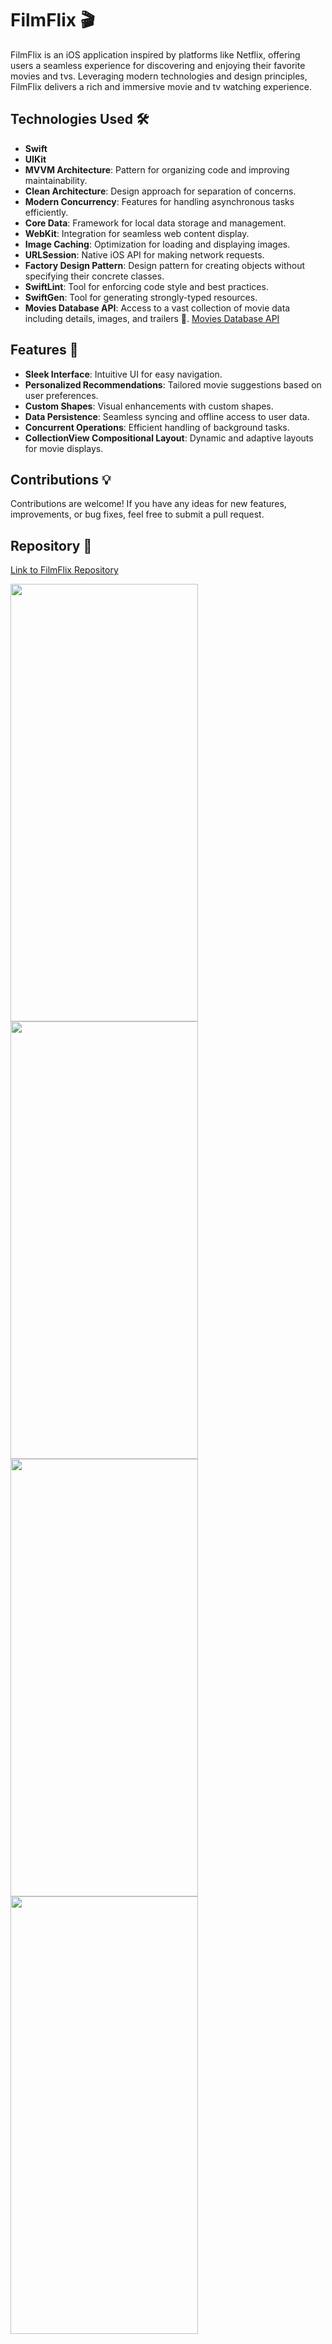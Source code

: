 # FilmFlix 🎬

FilmFlix is an iOS application inspired by platforms like Netflix, offering users a seamless experience for discovering and enjoying their favorite movies and tvs. Leveraging modern technologies and design principles, FilmFlix delivers a rich and immersive movie and tv watching experience.

## Technologies Used 🛠️

- **Swift**
- **UIKit**
- **MVVM Architecture**: Pattern for organizing code and improving maintainability.
- **Clean Architecture**: Design approach for separation of concerns.
- **Modern Concurrency**: Features for handling asynchronous tasks efficiently.
- **Core Data**: Framework for local data storage and management.
- **WebKit**: Integration for seamless web content display.
- **Image Caching**: Optimization for loading and displaying images.
- **URLSession**: Native iOS API for making network requests.
- **Factory Design Pattern**: Design pattern for creating objects without specifying their concrete classes.
- **SwiftLint**: Tool for enforcing code style and best practices.
- **SwiftGen**: Tool for generating strongly-typed resources.
- **Movies Database API**: Access to a vast collection of movie data including details, images, and trailers 🎥. [Movies Database API](https://www.themoviedb.org/documentation/api)

## Features 🚀

- **Sleek Interface**: Intuitive UI for easy navigation.
- **Personalized Recommendations**: Tailored movie suggestions based on user preferences.
- **Custom Shapes**: Visual enhancements with custom shapes.
- **Data Persistence**: Seamless syncing and offline access to user data.
- **Concurrent Operations**: Efficient handling of background tasks.
- **CollectionView Compositional Layout**: Dynamic and adaptive layouts for movie displays.

## Contributions 💡

Contributions are welcome! If you have any ideas for new features, improvements, or bug fixes, feel free to submit a pull request.

## Repository 📁

[Link to FilmFlix Repository](https://github.com/thenasserr/FilmFlix.git)

<img src="https://github.com/thenasserr/FilmFlix/assets/125792463/ebb63ee5-ffe0-4f14-a7b7-1b334cdd55ee" width="300" height="700">
<img src="https://github.com/thenasserr/FilmFlix/assets/125792463/242aa0f2-4ad9-49bc-b73a-75b7d8d226df" width="300" height="700">
<img src="https://github.com/thenasserr/FilmFlix/assets/125792463/74f43ce2-0ea6-41ac-861d-7a51d0267ef1" width="300" height="700">
<img src="https://github.com/thenasserr/FilmFlix/assets/125792463/921292a0-4042-43d1-817e-8b5f987a3168" width="300" height="700">
